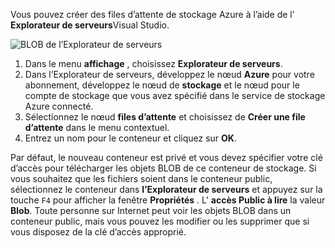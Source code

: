 Vous pouvez créer des files d’attente de stockage Azure à l’aide de l' **Explorateur de serveurs**Visual Studio.

![BLOB de l’Explorateur de serveurs][Image1]

1. Dans le menu **affichage** , choisissez **Explorateur de serveurs**.
2. Dans l’Explorateur de serveurs, développez le nœud **Azure** pour votre abonnement, développez le nœud de **stockage** et le nœud pour le compte de stockage que vous avez spécifié dans le service de stockage Azure connecté.
3. Sélectionnez le nœud **files d’attente** et choisissez de **Créer une file d’attente** dans le menu contextuel.
4. Entrez un nom pour le conteneur et cliquez sur **OK**.   

Par défaut, le nouveau conteneur est privé et vous devez spécifier votre clé d’accès pour télécharger les objets BLOB de ce conteneur de stockage. Si vous souhaitez que les fichiers soient dans le conteneur public, sélectionnez le conteneur dans **l’Explorateur de serveurs** et appuyez sur la touche `F4` pour afficher la fenêtre **Propriétés** . L' **accès Public à lire** la valeur **Blob**. Toute personne sur Internet peut voir les objets BLOB dans un conteneur public, mais vous pouvez les modifier ou les supprimer que si vous disposez de la clé d’accès approprié.


[Image1]: ./media/vs-create-blob-container-in-server-explorer/vs-storage-create-blob-containers-in-Server-Explorer.png